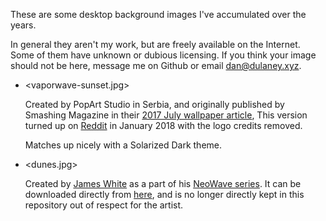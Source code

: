 These are some desktop background images I've accumulated over the years.

In general they aren't my work, but are freely available on the Internet. Some
of them have unknown or dubious licensing. If you think your image should not
be here, message me on Github or email dan@dulaney.xyz.

- <vaporwave-sunset.jpg>

  Created by PopArt Studio in Serbia, and originally published by Smashing Magazine
  in their [2017 July wallpaper article](https://www.smashingmagazine.com/2017/06/desktop-wallpaper-calendars-july-2017/),
  This version turned up on [Reddit](https://www.reddit.com/r/wallpapers/comments/7qbvkf)
  in January 2018 with the logo credits removed.

  Matches up nicely with a Solarized Dark theme.

- <dunes.jpg>

  Created by [James White](https://signalnoise.com) as a part of his
  [NeoWave series](https://signalnoise.com/neowave-series). It can be downloaded
  directly from [here](https://pro2-bar-s3-cdn-cf5.myportfolio.com/1fabf4ed77f805d754b14c5b7b6b7fb1/608a32a23ebb869f33b71a7a_rw_1200.jpg?h=b2907b47d2480b36ff9da67339966936),
  and is no longer directly kept in this repository out of respect for the
  artist.

